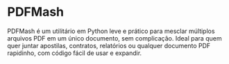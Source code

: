 # PDFMash
PDFMash é um utilitário em Python leve e prático para mesclar múltiplos arquivos PDF em um único documento, sem complicação. Ideal para quem quer juntar apostilas, contratos, relatórios ou qualquer documento PDF rapidinho, com código fácil de usar e expandir.
